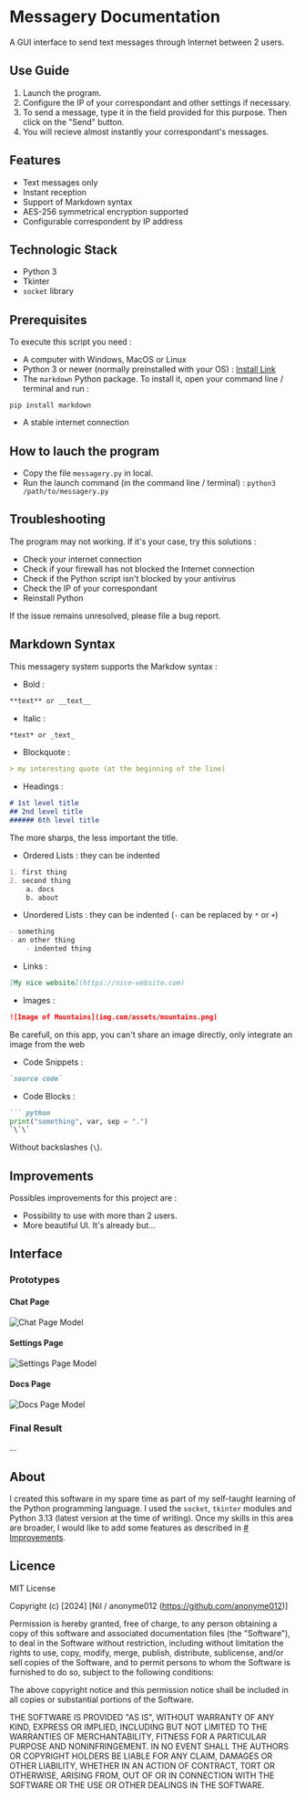 # Messagery Documentation

A GUI interface to send text messages through Internet between 2 users.

## Use Guide
1. Launch the program.
2. Configure the IP of your correspondant and other settings if necessary.
3. To send a message, type it in the field provided for this purpose. Then click on the "Send" button.
4. You will recieve almost instantly your correspondant's messages.

## Features
- Text messages only
- Instant reception
- Support of Markdown syntax
- AES-256 symmetrical encryption supported
- Configurable correspondent by IP address

## Technologic Stack
- Python 3
- Tkinter
- `socket` library

## Prerequisites

To execute this script you need : 
- A computer with Windows, MacOS or Linux
- Python 3 or newer (normally preinstalled with your OS) : [Install Link](https://www.python.org/downloads/)
- The `markdown` Python package. To install it, open your command line / terminal and run : 
```
pip install markdown
```
- A stable internet connection

## How to lauch the program

- Copy the file `messagery.py` in local.
- Run the launch command (in the command line / terminal) : `python3 /path/to/messagery.py`

## Troubleshooting

The program may not working. If it's your case, try this solutions : 
- Check your internet connection
- Check if your firewall has not blocked the Internet connection
- Check if the Python script isn't blocked by your antivirus
- Check the IP of your correspondant
- Reinstall Python

If the issue remains unresolved, please file a bug report.

## Markdown Syntax

This messagery system supports the Markdow syntax : 
- Bold : 
``` markdown
**text** or __text__
```
- Italic : 
``` markdown
*text* or _text_
```
- Blockquote : 
``` markdown
> my interesting quote (at the beginning of the line)
```
- Headings : 
``` markdown
# 1st level title
## 2nd level title
###### 6th level title
```
The more sharps, the less important the title.
- Ordered Lists : they can be indented
``` markdown
1. first thing
2. second thing
    a. docs
    b. about
```
- Unordered Lists : they can be indented (`-` can be replaced by `*` or `+`)
``` markdown
- something
- an other thing
    - indented thing
```
- Links : 
``` markdown
[My nice website](https://nice-website.com)
```
- Images : 
``` markdown
![Image of Mountains](img.com/assets/mountains.png) 
```
Be carefull, on this app, you can't share an image directly, only integrate an image from the web
- Code Snippets : 
``` markdown
`source code`
```
- Code Blocks : 
``` markdown
``` python
print("something", var, sep = ".")
`\`\`
```
Without backslashes (`\`).

## Improvements
Possibles improvements for this project are : 
- Possibility to use with more than 2 users.
- More beautiful UI. It's already but...

## Interface

### Prototypes

#### Chat Page
![Chat Page Model](img/chat_page.jpg)

#### Settings Page
![Settings Page Model](img/settings_page.jpg)

#### Docs Page
![Docs Page Model](img/docs_page.jpg)

### Final Result

...

## About
I created this software in my spare time as part of my self-taught learning of the Python programming language.
I used the `socket`, `tkinter` modules and Python 3.13 (latest version at the time of writing).
Once my skills in this area are broader, I would like to add some features as described in [# Improvements](#improvements).

## Licence
MIT License

Copyright (c) [2024] [Nil / anonyme012 (https://github.com/anonyme012)]

Permission is hereby granted, free of charge, to any person obtaining a copy
of this software and associated documentation files (the "Software"), to deal
in the Software without restriction, including without limitation the rights
to use, copy, modify, merge, publish, distribute, sublicense, and/or sell
copies of the Software, and to permit persons to whom the Software is
furnished to do so, subject to the following conditions:

The above copyright notice and this permission notice shall be included in all
copies or substantial portions of the Software.

THE SOFTWARE IS PROVIDED "AS IS", WITHOUT WARRANTY OF ANY KIND, EXPRESS OR
IMPLIED, INCLUDING BUT NOT LIMITED TO THE WARRANTIES OF MERCHANTABILITY,
FITNESS FOR A PARTICULAR PURPOSE AND NONINFRINGEMENT. IN NO EVENT SHALL THE
AUTHORS OR COPYRIGHT HOLDERS BE LIABLE FOR ANY CLAIM, DAMAGES OR OTHER
LIABILITY, WHETHER IN AN ACTION OF CONTRACT, TORT OR OTHERWISE, ARISING FROM,
OUT OF OR IN CONNECTION WITH THE SOFTWARE OR THE USE OR OTHER DEALINGS IN THE
SOFTWARE.